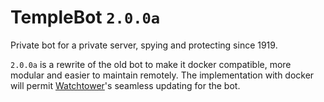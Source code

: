 # TempleBot `2.0.0a`

Private bot for a private server, spying and protecting since 1919.

`2.0.0a` is a rewrite of the old bot to make it docker compatible, more modular
and easier to maintain remotely. The implementation with docker will permit 
[Watchtower](https://github.com/containrrr/watchtower "Watchtower Github")'s
seamless updating for the bot.
